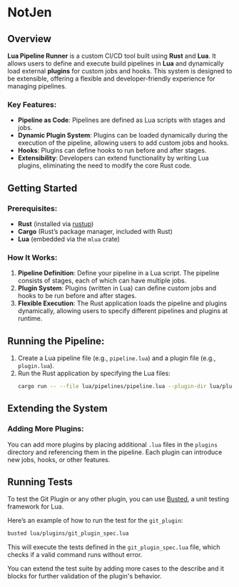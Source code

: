 # NotJen 

## Overview

**Lua Pipeline Runner** is a custom CI/CD tool built using **Rust** and **Lua**. It allows users to define and execute build pipelines in **Lua** and dynamically load external **plugins** for custom jobs and hooks. This system is designed to be extensible, offering a flexible and developer-friendly experience for managing pipelines.

### Key Features:
- **Pipeline as Code**: Pipelines are defined as Lua scripts with stages and jobs.
- **Dynamic Plugin System**: Plugins can be loaded dynamically during the execution of the pipeline, allowing users to add custom jobs and hooks.
- **Hooks**: Plugins can define hooks to run before and after stages.
- **Extensibility**: Developers can extend functionality by writing Lua plugins, eliminating the need to modify the core Rust code.

## Getting Started

### Prerequisites:
- **Rust** (installed via [rustup](https://rustup.rs/))
- **Cargo** (Rust’s package manager, included with Rust)
- **Lua** (embedded via the `mlua` crate)

### How It Works:

1. **Pipeline Definition**: Define your pipeline in a Lua script. The pipeline consists of stages, each of which can have multiple jobs.
2. **Plugin System**: Plugins (written in Lua) can define custom jobs and hooks to be run before and after stages.
3. **Flexible Execution**: The Rust application loads the pipeline and plugins dynamically, allowing users to specify different pipelines and plugins at runtime.

## Running the Pipeline:

1. Create a Lua pipeline file (e.g., `pipeline.lua`) and a plugin file (e.g., `plugin.lua`).
2. Run the Rust application by specifying the Lua files:
   ```sh
   cargo run -- --file lua/pipelines/pipeline.lua --plugin-dir lua/plugins/plugin
   ```
## Extending the System

### Adding More Plugins:
You can add more plugins by placing additional `.lua` files in the `plugins` directory and referencing them in the pipeline. Each plugin can introduce new jobs, hooks, or other features.

## Running Tests

To test the Git Plugin or any other plugin, you can use [Busted](https://olivinelabs.com/busted/), a unit testing framework for Lua.

Here’s an example of how to run the test for the `git_plugin`:

```sh
busted lua/plugins/git_plugin_spec.lua
```

This will execute the tests defined in the `git_plugin_spec.lua` file, which checks if a valid command runs without error.

You can extend the test suite by adding more cases to the describe and it blocks for further validation of the plugin's behavior.

